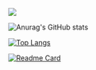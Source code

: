![](https://github.com/seazabuky/seazabuky/blob/main/banner.png)

![Anurag's GitHub stats](https://github-readme-stats.vercel.app/api?username=seazabuky&show_icons=true&theme=tokyonight)

[![Top Langs](https://github-readme-stats.vercel.app/api/top-langs/?username=seazabuky&layout=compact&theme=tokyonight)](https://github.com/anuraghazra/github-readme-stats)

[![Readme Card](https://github-readme-stats.vercel.app/api/pin/?username=seazabuky&repo=Buky-The-Adventure&theme=tokyonight&show_owner=true)](https://github.com/seazabuky/Buky-The-Adventure)

